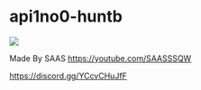 # api1no0-huntb

[![](https://s18955.pcdn.co/wp-content/uploads/2018/02/github.png)](https://youtube.com/SAASSSQW)

Made By SAAS
https://youtube.com/SAASSSQW

https://discord.gg/YCcvCHuJfF
